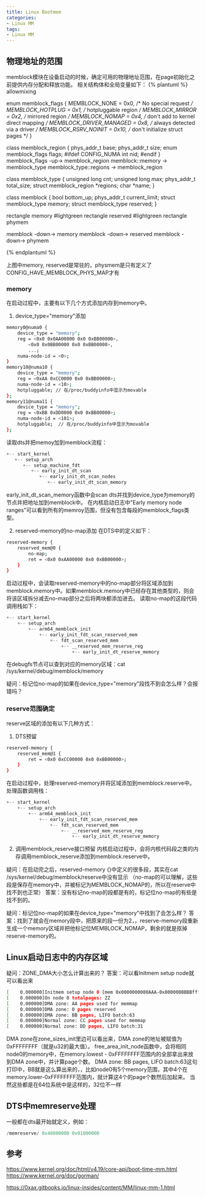 ```yaml
---
title: Linux Bootmem
categories: 
- Linux MM
tags:
- Linux MM
---
```


## 物理地址的范围
memblock模块在设备启动的时候，确定可用的物理地址范围，在page初始化之前提供内存分配和释放功能。
相关结构体和全局变量如下：
{% plantuml %}
allowmixing

enum memblock_flags {
	MEMBLOCK_NONE		= 0x0,	/* No special request */
	MEMBLOCK_HOTPLUG	= 0x1,	/* hotpluggable region */
	MEMBLOCK_MIRROR		= 0x2,	/* mirrored region */
	MEMBLOCK_NOMAP		= 0x4,	/* don't add to kernel direct mapping */
	MEMBLOCK_DRIVER_MANAGED = 0x8,	/* always detected via a driver */
	MEMBLOCK_RSRV_NOINIT	= 0x10,	/* don't initialize struct pages */
}

class memblock_region {
    phys_addr_t base;
    phys_addr_t size;
    enum memblock_flags flags;
#ifdef CONFIG_NUMA
	int nid;
#endif
}
memblock_flags -up-> memblock_region
memblock::memory -> memblock_type
memblock_type::regions -> memblock_region

class memblock_type {
	unsigned long cnt;
	unsigned long max;
	phys_addr_t total_size;
	struct memblock_region *regions;
	char *name;
}

class memblock {
    bool bottom_up;
    phys_addr_t current_limit;
    struct memblock_type memory;
    struct memblock_type reserved;
}

rectangle memory #lightgreen
rectangle reserved #lightgreen
rectangle phymem

memblock -down-> memory 
memblock -down-> reserved
memblock -down-> phymem

{% endplantuml %}

上图中memory, reserved是常驻的，physmem是只有定义了CONFIG_HAVE_MEMBLOCK_PHYS_MAP才有

### memory
在启动过程中，主要有以下几个方式添加内存到memory中。
1. device_type="memory"添加
```bash
memory0@numa0 {
    device_type = "memory";
    reg = <0x0 0x0AA00000 0x0 0xBB00000>,
        <0x0 0x0BB00000 0x0 0xBB00000>,
        ...;
    numa-node-id = <0>;
}
memory10@numa10 {
    device_type = "memory";
    reg = <0xAA 0xCC0000 0x0 0xBB00000>; 
    numa-node-id = <10>;
    hotpluggable; // 在/proc/buddyinfo中显示为movable
};
memory11@numa11 {
    device_type = "memory";
    reg = <0xBB 0xDD0000 0x0 0xBB00000>; 
    numa-node-id = <101>;
    hotpluggable;  // 在/proc/buddyinfo中显示为movable
};
```

读取dts并把memoy加到memblock流程：
```c
+-- start_kernel
   +-- setup_arch
      +-- setup_machine_fdt
         +-- early_init_dt_scan
            +-- early_init_dt_scan_nodes
               +-- early_init_dt_scan_memory
```

early_init_dt_scan_memory函数中会scan dts并找到device_type为memory的节点并把地址加到memblock中。
在内核启动日志中"Early memory node ranges"可以看到所有的memroy范围，但没有包含每段的memblock_flags类型。

2. reserved-memory的no-map添加
在DTS中的定义如下：
```bash
reserved-memory {
    reserved_mem@0 {
        no-map;
        ret = <0x0 0xAA00000 0x0 0xBB00000>;
    }
}
```
启动过程中，会读取reserved-memory中的no-map部分将区域添加到memblock.memory中。如果memblock.memory中已经存在其他类型的，则会将该区域拆分减去no-map部分之后将两块都添加进去。
读取no-map的这段代码调用栈如下：
```c
+-- start_kernel
    +-- setup_arch
        +-- arm64_memblock_init
            +-- early_init_fdt_scan_reserved_mem
                +-- fdt_scan_reserved_mem
                    +-- __reserved_mem_reserve_reg
                        +-- early_init_dt_reserve_memory
```

在debugfs节点可以查到对应的memory区域：cat /sys/kernel/debug/memblock/memory

疑问：标记位no-map的如果在device_type="memory"段找不到会怎么样？会报错吗？

### reserve范围确定
reserve区域的添加有以下几种方式：
1. DTS预留
```bash
reserved-memory {
    reserved_mem@1 {
        ret = <0x0 0xCC00000 0x0 0xBB00000>;
    }
}
```
在启动过程中，处理reserved-memory并将区域添加到memblock.reserve中。
处理函数调用栈：
```c
+-- start_kernel
    +-- setup_arch
        +-- arm64_memblock_init
            +-- early_init_fdt_scan_reserved_mem
                +-- fdt_scan_reserved_mem
                    +-- __reserved_mem_reserve_reg
                        +-- early_init_dt_reserve_memory
```

2. 调用memblock_reserve接口预留
内核启动过程中，会将内核代码段之类的内存调用memblock_reserve添加到memblock.reserve中。


疑问：在启动完之后，reserved-memory {}中定义的很多段，其实在cat /sys/kernel/debug/memblock/reserve中没有显示
	（no-map的可以理解，这些段是保存在memory中，并被标记为MEMBLOCK_NOMAP的，所以在reserve中找不到也正常）
答案：没有标记no-map的段都是有的，标记位no-map的有些是找不到的。

疑问：标记位no-map的如果在device_type="memory"中找到了会怎么样？
答案：找到了就会在memory段中，把原来的段一份为2，，reserve-memory段重新生成一个memory区域并把他标记位MEMBLOCK_NOMAP，剩余的就是抠掉reserve-memory的。

## Linux启动日志中的内存区域
疑问：ZONE_DMA大小怎么计算出来的？
答案：可以看Initmem setup node就可以看出来
```bash
[    0.000000]Initmem setup node 0 [mem 0x0000000000AAA-0x000000BBBBffffff]
[    0.000000]On node 0 totalpages: ZZ
[    0.000000]DMA zone: AA pages used for memmap
[    0.000000]DMA zone: 0 pages reserved
[    0.000000]DMA zone: BB pages, LIFO batch:63
[    0.000000]Normal zone: CC pages used for memmap
[    0.000000]Normal zone: DD pages, LIFO batch:31
```
DMA zone在zone_sizes_init里边可以看出来，DMA zone的地址被赋值为0xFFFFFFFF（就是u32的最大值）。
free_area_init_node函数中，会将相同node0的memory中，在memory.lowest - 0xFFFFFFFF范围内的全部拿出来放到DMA zone中，并计算page个数。
DMA zone: BB pages, LIFO batch:63这句打印中，BB就是这么算出来的，，比如node0有5个memory范围，其中4个在memory.lower-0xFFFFFFFF范围内，就计算这4个的page个数然后加起来。
当然这些都是在64位系统中是这样的，32位不一样

## DTS中memreserve处理
一般都在dts最开始就定义，例如：
```c
/memreserve/ 0x40000000 0x01000000
```
## 参考
https://www.kernel.org/doc/html/v4.19/core-api/boot-time-mm.html
https://www.kernel.org/doc/gorman/

https://0xax.gitbooks.io/linux-insides/content/MM/linux-mm-1.html
